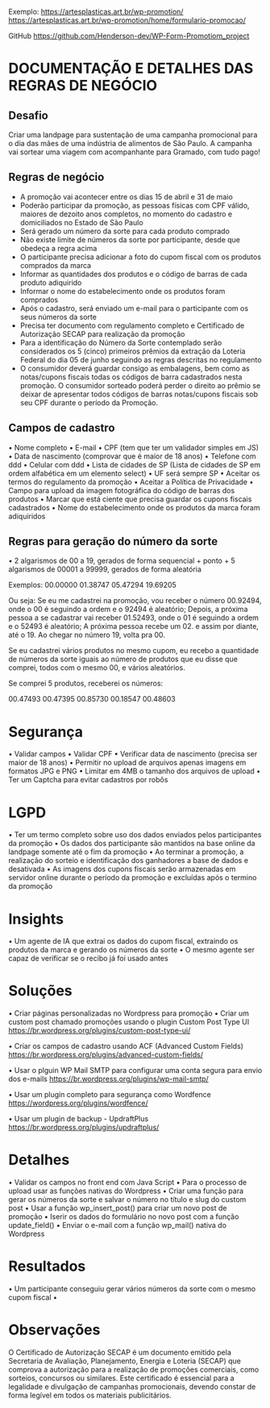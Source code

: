 Exemplo:
https://artesplasticas.art.br/wp-promotion/
https://artesplasticas.art.br/wp-promotion/home/formulario-promocao/


GitHub
https://github.com/Henderson-dev/WP-Form-Promotiom_project


# DOCUMENTAÇÃO E DETALHES DAS REGRAS DE NEGÓCIO

## Desafio

Criar uma landpage para sustentação de uma campanha promocional para o dia das mães de uma indústria de alimentos de São Paulo. A campanha vai sortear uma viagem com acompanhante para Gramado, com tudo pago!


## Regras de negócio

- A promoção vai acontecer entre os dias 15 de abril e 31 de maio
- Poderão participar da promoção, as pessoas físicas com CPF válido, maiores de dezoito anos completos, no momento do
cadastro e domiciliados no Estado de São Paulo
- Será gerado um número da sorte para cada produto comprado
- Não existe limite de números da sorte por participante, desde que obedeça a regra acima
- O participante precisa adicionar a foto do cupom fiscal com os produtos comprados da marca
- Informar as quantidades dos produtos e o código de barras de cada produto adiquirido
- Informar o nome do estabelecimento onde os produtos foram comprados
- Após o cadastro, será enviado um e-mail para o participante com os seus números da sorte
- Precisa ter documento com regulamento completo e Certificado de Autorização SECAP para realização da promoção
- Para a identificação do Número da Sorte contemplado serão considerados os 5 (cinco) primeiros prêmios da extração da Loteria Federal do dia 05 de junho seguindo as regras descritas no regulamento
- O consumidor deverá guardar consigo as embalagens, bem como as notas/cupons fiscais todas os códigos de barra cadastrados
nesta promoção. O consumidor sorteado poderá perder o direito ao prêmio se deixar de apresentar todos códigos de barras
notas/cupons fiscais sob seu CPF durante o período da Promoção.


## Campos de cadastro

• Nome completo
• E-mail
• CPF (tem que ter um validador simples em JS)
• Data de nascimento (comprovar que é maior de 18 anos)
• Telefone com ddd
• Celular com ddd
• Lista de cidades de SP (Lista de cidades de SP em ordem alfabética em um elemento select)
• UF será sempre SP
• Aceitar os termos do regulamento da promoção
• Aceitar a Política de Privacidade
• Campo para upload da imagem fotográfica do código de barras dos produtos
• Marcar que está ciente que precisa guardar os cupons fiscais cadastrados
• Nome do estabelecimento onde os produtos da marca foram adiquiridos


## Regras para geração do número da sorte

• 2 algarismos de 00 a 19, gerados de forma sequencial + ponto + 5 algarismos de 00001 a 99999, gerados de forma aleatória

Exemplos:
00.00000
01.38747
05.47294
19.69205

Ou seja:
Se eu me cadastrei na promoção, vou receber o número 00.92494, onde o 00 é seguindo a ordem e o 92494 é aleatório;
Depois, a próxima pessoa a se cadastrar vai receber 01.52493, onde o 01 é seguindo a ordem e o 52493 é aleatório;
A próxima pessoa recebe um 02. e assim por diante, até o 19. Ao chegar no número 19, volta pra 00.

Se eu cadastrei vários produtos no mesmo cupom, eu recebo a quantidade de números da sorte iguais ao número de produtos que eu disse que comprei, todos com o mesmo 00, e vários aleatórios.

Se comprei 5 produtos, receberei os números:

00.47493
00.47395
00.85730
00.18547
00.48603


# Segurança

• Validar campos
• Validar CPF
• Verificar data de nascimento (precisa ser maior de 18 anos)
• Permitir no upload de arquivos apenas imagens em formatos JPG e PNG
• Limitar em 4MB o tamanho dos arquivos de upload
• Ter um Captcha para evitar cadastros por robôs


# LGPD
• Ter um termo completo sobre uso dos dados enviados pelos participantes da promoção
• Os dados dos participante são mantidos na base online da landpage somente até o fim da promoção
• Ao terminar a promoção, a realização do sorteio e identificação dos ganhadores a base de dados e desativada
• As imagens dos cupons fiscais serão armazenadas em servidor online durante o período da promoção e excluídas após o termino da promoção


# Insights
• Um agente de IA que extrai os dados do cupom fiscal, extraindo os produtos da marca e gerando os números da sorte
• O mesmo agente ser capaz de verificar se o recibo já foi usado antes


# Soluções
• Criar páginas personalizadas no Wordpress para promoção
• Criar um custom post chamado promoções usando o plugin Custom Post Type UI
https://br.wordpress.org/plugins/custom-post-type-ui/

• Criar os campos de cadastro usando ACF (Advanced Custom Fields)
https://br.wordpress.org/plugins/advanced-custom-fields/

• Usar o plguin WP Mail SMTP para configurar uma conta segura para envio dos e-mails
https://br.wordpress.org/plugins/wp-mail-smtp/

• Usar um plugin completo para segurança como Wordfence
https://wordpress.org/plugins/wordfence/

• Usar um plugin de backup - UpdraftPlus
https://br.wordpress.org/plugins/updraftplus/



# Detalhes

• Validar os campos no front end com Java Script
• Para o processo de upload usar as funções nativas do Wordpress
• Criar uma função para gerar os números da sorte e salvar o número no título e slug do custom post
• Usar a função wp_insert_post() para criar um novo post de promoção
• Iserir os dados do formulário no novo post com a função update_field()
• Enviar o e-mail com a função wp_mail() nativa do Wordpress


# Resultados

• Um participante conseguiu gerar vários números da sorte com o mesmo cupom fiscal
• 



# Observações

O Certificado de Autorização SECAP é um documento emitido pela Secretaria de Avaliação, Planejamento, Energia e Loteria (SECAP) que comprova a autorização para a realização de promoções comerciais, como sorteios, concursos ou similares. Este certificado é essencial para a legalidade e divulgação de campanhas promocionais, devendo constar de forma legível em todos os materiais publicitários.